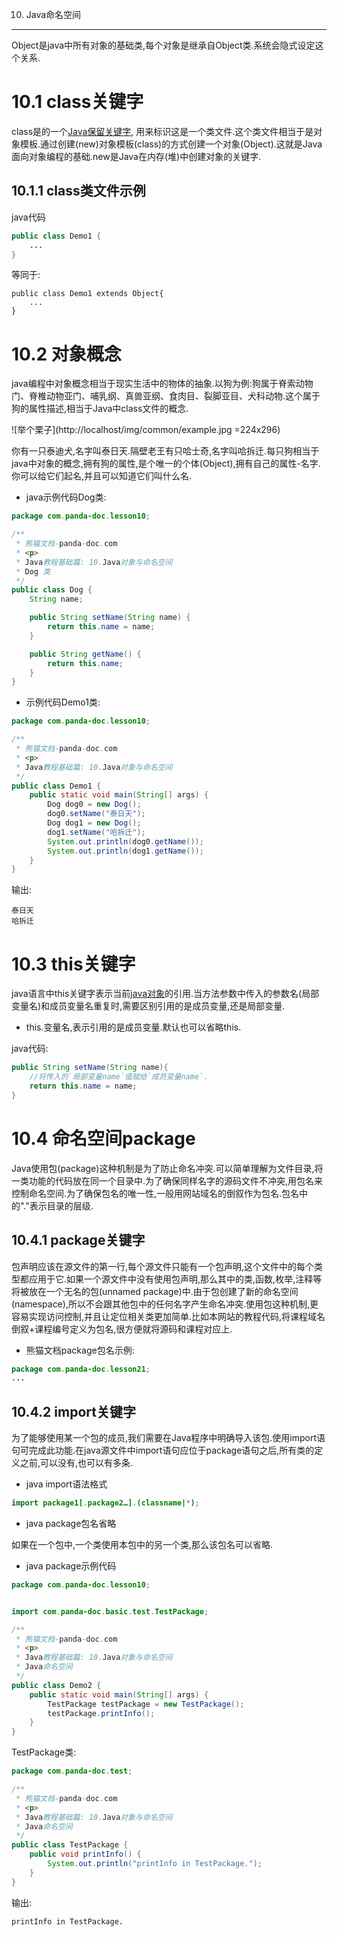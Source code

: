 10. Java命名空间
**************

Object是java中所有对象的基础类,每个对象是继承自Object类.系统会隐式设定这个关系.  


10.1 class关键字
===

class是的一个[Java保留关键字](http://localhost/article/java/addenda/3.html), 用来标识这是一个类文件.这个类文件相当于是对象模板.通过创建(new)对象模板(class)的方式创建一个对象(Object).这就是Java面向对象编程的基础.new是Java在内存(堆)中创建对象的关键字.

10.1.1 class类文件示例
---

java代码
```java
public class Demo1 {
	...
}
```
等同于:
```
public class Demo1 extends Object{
	...
}
```


10.2 对象概念
===

java编程中对象概念相当于现实生活中的物体的抽象.以狗为例:狗属于脊索动物门、脊椎动物亚门、哺乳纲、真兽亚纲、食肉目、裂脚亚目、犬科动物.这个属于狗的属性描述,相当于Java中class文件的概念.

![举个栗子](http://localhost/img/common/example.jpg =224x296)

你有一只泰迪犬,名字叫泰日天.隔壁老王有只哈士奇,名字叫哈拆迁.每只狗相当于java中对象的概念,拥有狗的属性,是个唯一的个体(Object),拥有自己的属性-名字.你可以给它们起名,并且可以知道它们叫什么名.

- java示例代码Dog类:

```java
package com.panda-doc.lesson10;

/**
 * 熊猫文档-panda-doc.com
 * <p>
 * Java教程基础篇: 10.Java对象与命名空间
 * Dog 类
 */
public class Dog {
    String name;

    public String setName(String name) {
        return this.name = name;
    }

    public String getName() {
        return this.name;
    }
}

```
- 示例代码Demo1类:

```java
package com.panda-doc.lesson10;

/**
 * 熊猫文档-panda-doc.com
 * <p>
 * Java教程基础篇: 10.Java对象与命名空间
 */
public class Demo1 {
    public static void main(String[] args) {
        Dog dog0 = new Dog();
        dog0.setName("泰日天");
        Dog dog1 = new Dog();
        dog1.setName("哈拆迁");
        System.out.println(dog0.getName());
        System.out.println(dog1.getName());
    }
}

```
输出:
```
泰日天
哈拆迁
```

10.3 this关键字
===

java语言中this关键字表示当前[java对象](http://localhost/article/java/basic/13.html)的引用.当方法参数中传入的参数名(局部变量名)和成员变量名重复时,需要区别引用的是成员变量,还是局部变量.  

- this.变量名,表示引用的是成员变量.默认也可以省略this.

java代码:
```java
public String setName(String name){
	//将传入的`局部变量name`值赋给`成员变量name`.
	return this.name = name;	
}
```

10.4 命名空间package
===

Java使用包(package)这种机制是为了防止命名冲突.可以简单理解为文件目录,将一类功能的代码放在同一个目录中.为了确保同样名字的源码文件不冲突,用包名来控制命名空间.为了确保包名的唯一性,一般用网站域名的倒叙作为包名.包名中的"."表示目录的层级. 

10.4.1 package关键字
---

包声明应该在源文件的第一行,每个源文件只能有一个包声明,这个文件中的每个类型都应用于它.如果一个源文件中没有使用包声明,那么其中的类,函数,枚举,注释等将被放在一个无名的包(unnamed package)中.由于包创建了新的命名空间(namespace),所以不会跟其他包中的任何名字产生命名冲突.使用包这种机制,更容易实现访问控制,并且让定位相关类更加简单.比如本网站的教程代码,将课程域名倒叙+课程编号定义为包名,很方便就将源码和课程对应上.

- 熊猫文档package包名示例:

```java
package com.panda-doc.lesson21;
...
```

10.4.2 import关键字
---

为了能够使用某一个包的成员,我们需要在Java程序中明确导入该包.使用import语句可完成此功能.在java源文件中import语句应位于package语句之后,所有类的定义之前,可以没有,也可以有多条.

- java import语法格式

```java
import package1[.package2…].(classname|*);
```
- java package包名省略

如果在一个包中,一个类使用本包中的另一个类,那么该包名可以省略.


- java package示例代码
```java
package com.panda-doc.lesson10;


import com.panda-doc.basic.test.TestPackage;

/**
 * 熊猫文档-panda-doc.com
 * <p>
 * Java教程基础篇: 10.Java对象与命名空间
 * Java命名空间
 */
public class Demo2 {
    public static void main(String[] args) {
        TestPackage testPackage = new TestPackage();
        testPackage.printInfo();
    }
}

```
TestPackage类:

```java
package com.panda-doc.test;

/**
 * 熊猫文档-panda-doc.com
 * <p>
 * Java教程基础篇: 10.Java对象与命名空间
 * Java命名空间
 */
public class TestPackage {
    public void printInfo() {
        System.out.println("printInfo in TestPackage.");
    }
}

```

输出:
```
printInfo in TestPackage.
```